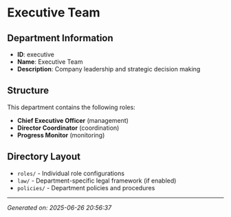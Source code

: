 # Executive Team

## Department Information
- **ID**: executive
- **Name**: Executive Team
- **Description**: Company leadership and strategic decision making

## Structure
This department contains the following roles:

- **Chief Executive Officer** (management)
- **Director Coordinator** (coordination)
- **Progress Monitor** (monitoring)

## Directory Layout
- `roles/` - Individual role configurations
- `law/` - Department-specific legal framework (if enabled)
- `policies/` - Department policies and procedures

---
*Generated on: 2025-06-26 20:56:37*
